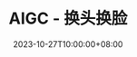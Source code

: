 ---
title: "AIGC - 换头换脸"
date: 2023-10-27T10:00:00+08:00
description: "AIGC"
resources:
  - src: "cover.jpg"
    params:
      cover: true
---